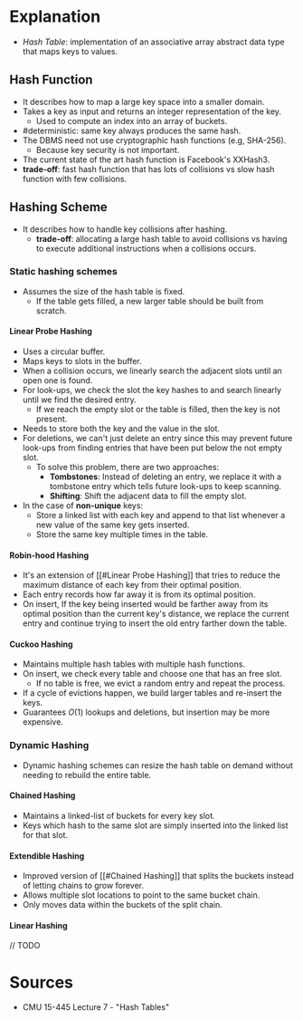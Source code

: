 # Explanation
- *Hash Table*: implementation of an associative array abstract data type that maps keys to values.

## Hash Function
- It describes how to map a large key space into a smaller domain.
- Takes a key as input and returns an integer representation of the key.
	- Used to compute an index into an array of buckets.
- #deterministic: same key always produces the same hash.
- The DBMS need not use cryptographic hash functions (e.g, SHA-256).
	- Because key security is not important.
- The current state of the art hash function is Facebook's XXHash3.
- **trade-off**: fast hash function that has lots of collisions vs slow hash function with few collisions.

## Hashing Scheme
- It describes how to handle key collisions after hashing.
	- **trade-off**: allocating a large hash table to avoid collisions vs having to execute additional instructions when a collisions occurs.

### Static hashing schemes
- Assumes the size of the hash table is fixed.
	- If the table gets filled, a new larger table should be built from scratch.

#### Linear Probe Hashing
- Uses a circular buffer.
- Maps keys to slots in the buffer.
- When a collision occurs, we linearly search the adjacent slots until an open one is found.
- For look-ups, we check the slot the key hashes to and search linearly until we find the desired entry.
	- If we reach the empty slot or the table is filled, then the key is not present.
- Needs to store both the key and the value in the slot.
- For deletions, we can't just delete an entry since this may prevent future look-ups from finding entries that have been put below the not empty slot.
	- To solve this problem, there are two approaches:
		- **Tombstones**: Instead of deleting an entry, we replace it with a tombstone entry which tells future look-ups to keep scanning.
		- **Shifting**: Shift the adjacent data to fill the empty slot.
- In the case of **non-unique** keys:
	- Store a linked list with each key and append to that list whenever a new value of the same key gets inserted.
	- Store the same key multiple times in the table.

#### Robin-hood Hashing
- It's an extension of [[#Linear Probe Hashing]] that tries to reduce the maximum distance of each key from their optimal position.
- Each entry records how far away it is from its optimal position.
- On insert, If the key being inserted would be farther away from its optimal position than the current key's distance, we replace the current entry and continue trying to insert the old entry farther down the table.

#### Cuckoo Hashing
- Maintains multiple hash tables with multiple hash functions.
- On insert, we check every table and choose one that has an free slot.
	- If no table is free, we evict a random entry and repeat the process.
- If a cycle of evictions happen, we build larger tables and re-insert the keys.
- Guarantees $O(1)$ lookups and deletions, but insertion may be more expensive.

### Dynamic Hashing
- Dynamic hashing schemes can resize the hash table on demand without needing to rebuild the entire table.

#### Chained Hashing
- Maintains a linked-list of buckets for every key slot.
- Keys which hash to the same slot are simply inserted into the linked list for that slot.

#### Extendible Hashing
- Improved version of [[#Chained Hashing]] that splits the buckets instead of letting chains to grow forever.
- Allows multiple slot locations to point to the same bucket chain.
- Only moves data within the buckets of the split chain.

#### Linear Hashing
// TODO

# Sources
- CMU 15-445 Lecture 7 - "Hash Tables"